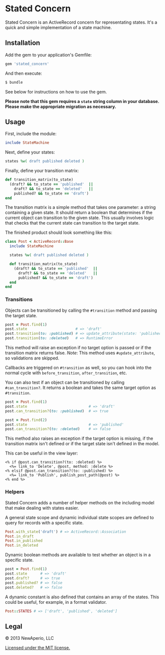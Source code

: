 # Stated Concern

Stated Concern is an ActiveRecord concern for representating states. It's a quick and simple implementation of a state machine.

## Installation

Add the gem to your application's Gemfile:

```ruby
gem 'stated_concern'
```

And then execute:

```ruby
$ bundle
```

See below for instructions on how to use the gem.

**Please note that this gem requires a `state` string column in your database. Please make the appropriate migration as necessary.**

## Usage

First, include the module:

```ruby
include StateMachine
```

Next, define your states:

```ruby
states %w( draft published deleted )
```

Finally, define your transition matrix:

```ruby
def transition_matrix(to_state)
  (draft? && to_state == 'published'  ||
    draft? && to_state == 'deleted'   ||
    published? && to_state == 'draft')
end
```

The transition matrix is a simple method that takes one parameter: a string containing a given state. It should return a boolean that determines if the current object can transition to the given state. This usually involves logic that checks that the current state can transition to the target state.

The finished product should look something like this:

```ruby
class Post < ActiveRecord::Base
  include StateMachine

  states %w( draft published deleted )

  def transition_matrix(to_state)
    (draft? && to_state == 'published'  ||
      draft? && to_state == 'deleted'   ||
      published? && to_state == 'draft')
  end
end
```

### Transitions

Objects can be transitioned by calling the `#transition` method and passing the target state.

```ruby
post = Post.find(1)
post.state                      # => 'draft'
post.transition(to: :published) # => update_attribute(state: 'published')
post.transition(to: :deleted)   # => RuntimeError
```

This method will raise an exception if no target option is passed or if the transition matrix returns false. *Note*: This method uses `#update_attribute`, so validations are skipped.

Callbacks are triggered on `#transition` as well, so you can hook into the normal cycle with `before_transition`, `after_transition`, etc.

You can also test if an object can be transitioned by calling `#can_transition?`. It returns a boolean and takes the same target option as `#transition`.

```ruby
post = Post.find(1)
post.state                            # => 'draft'
post.can_transition?(to: :published)  # => true

post = Post.find(2)
post.state                            # => 'published'
post.can_transition?(to: :deleted)    # => false
```

This method also raises an exception if the target option is missing, if the transition matrix isn't defined or if the target state isn't defined in the model.

This can be useful in the view layer:

```erb
<% if @post.can_transition?(to: :deleted) %>
  <%= link_to 'Delete', @post, method: :delete %>
<% elsif @post.can_transition?(to: :published) %>
  <%= link_to 'Publish', publish_post_path(@post) %>
<% end %>
```

### Helpers

Stated Concern adds a number of helper methods on the including model that make dealing with states easier.

A general state scope and dynamic individual state scopes are defined to query for records with a specific state.

```ruby
Post.with_state('draft') # => ActiveRecord::Association
Post.in_draft
Post.in_published
Post.in_deleted
```

Dynamic boolean methods are available to test whether an object is in a specific state.

```ruby
post = Post.find(1)
post.state      # => 'draft'
post.draft?     # => true
post.published? # => false
post.deleted?   # => false
```

A dynamic constant is also defined that contains an array of the states. This could be useful, for example, in a format validator.

```ruby
Post::STATES # => ['draft', 'published', 'deleted']
```

## Legal

&copy; 2013 NewAperio, LLC

[Licensed under the MIT license.](LICENSE)
